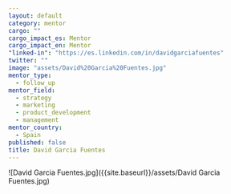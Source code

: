 ```yaml
---
layout: default
category: mentor
cargo: ""
cargo_impact_es: Mentor
cargo_impact_en: Mentor
"linked-in": "https://es.linkedin.com/in/davidgarciafuentes"
twitter: ""
image: "assets/David%20Garcia%20Fuentes.jpg"
mentor_type: 
  - follow_up
mentor_field: 
  - strategy
  - marketing
  - product_development
  - management
mentor_country: 
  - Spain
published: false
title: David Garcia Fuentes
---
```


![David Garcia Fuentes.jpg]({{site.baseurl}}/assets/David Garcia Fuentes.jpg)
